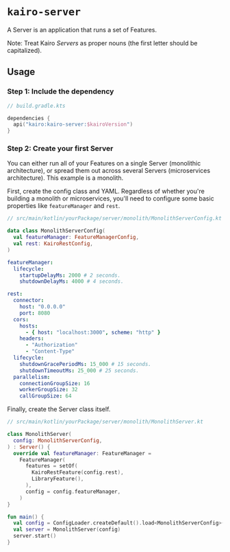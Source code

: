 # `kairo-server`

A Server is an application that runs a set of Features.

Note: Treat Kairo _Servers_ as proper nouns (the first letter should be capitalized).

## Usage

### Step 1: Include the dependency

```kotlin
// build.gradle.kts

dependencies {
  api("kairo:kairo-server:$kairoVersion")
}
```

### Step 2: Create your first Server

You can either run all of your Features on a single Server (monolithic architecture),
or spread them out across several Servers (microservices architecture).
This example is a monolith.

First, create the config class and YAML.
Regardless of whether you're building a monolith or microservices,
you'll need to configure some basic properties like `featureManager` and `rest`.

```kotlin
// src/main/kotlin/yourPackage/server/monolith/MonolithServerConfig.kt

data class MonolithServerConfig(
  val featureManager: FeatureManagerConfig,
  val rest: KairoRestConfig,
)
```

```yaml
featureManager:
  lifecycle:
    startupDelayMs: 2000 # 2 seconds.
    shutdownDelayMs: 4000 # 4 seconds.

rest:
  connector:
    host: "0.0.0.0"
    port: 8080
  cors:
    hosts:
      - { host: "localhost:3000", scheme: "http" }
    headers:
      - "Authorization"
      - "Content-Type"
  lifecycle:
    shutdownGracePeriodMs: 15_000 # 15 seconds.
    shutdownTimeoutMs: 25_000 # 25 seconds.
  parallelism:
    connectionGroupSize: 16
    workerGroupSize: 32
    callGroupSize: 64
```

Finally, create the Server class itself.

```kotlin
// src/main/kotlin/yourPackage/server/monolith/MonolithServer.kt

class MonolithServer(
  config: MonolithServerConfig,
) : Server() {
  override val featureManager: FeatureManager =
    FeatureManager(
      features = setOf(
        KairoRestFeature(config.rest),
        LibraryFeature(),
      ),
      config = config.featureManager,
    )
}

fun main() {
  val config = ConfigLoader.createDefault().load<MonolithServerConfig>()
  val server = MonolithServer(config)
  server.start()
}
```
